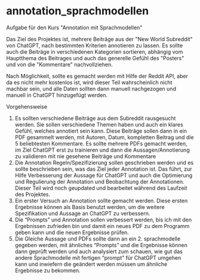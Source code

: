 # annotation_sprachmodellen
Aufgabe für den Kurs "Annotation mit Sprachmodellen"

Das Ziel des Projektes ist, mehrere Beiträge aus der "New World Subreddit" von ChatGPT, nach bestimmten Kriterien annotieren zu lassen. Es sollte auch die Beiträge in verschiedenen Kategorien sortieren, abhängig vom Hauptthema des Beitrages und auch das generelle Gefühl des "Posters" und von die "Kommentare" nachvollziehen.

Nach Möglichkeit, sollte es gemacht werden mit Hilfe der Reddit API, aber da es nicht mehr kostenlos ist, wird dieser Teil wahrscheinlich nicht machbar sein, und alle Daten sollten dann manuell nachgezogen und manuell in ChatGPT hinzugefügt werden.

Vorgehensweise
  1. Es sollten verschiedene Beiträge aus dem Subreddit rausgesucht werden. Sie sollen verschiedene Themen haben und auch ein klares Gefühl, welches annotiert sein kann. Diese Beiträge sollen dann in ein PDF gesammelt werden, mit Autoren, Datum, kompletten Beitrag und die 5 beliebtesten Kommentare. Es sollte mehrere PDFs gemacht werden, im Ziel ChatGPT erst zu trainieren und dann die Aussagen/Annotierung zu validieren mit nie gesehene Beiträge und Kommentare
  2. Die Annotation Regeln/Spezifizierung sollen geschrieben werden und es sollte beschrieben sein, was das Ziel jeder Annotation ist. Das führt, zur Hilfe Verbesserung der Aussage für ChatGPT und auch die Optimierung und Regulierung der Annotation und Beobachtung der Annotationen. Dieser Teil wird noch geupdated und bearbeitet während des Laufzeit des Projektes.
  3. Ein erster Versuch an Annotation sollte gemacht werden. Diese ersten Ergebnisse können als Basis benutzt werden, um die weitere Spezifikation und Aussage an ChatGPT zu verbessern.
  4. Die “Prompts”  und Annotation sollen verbessert werden, bis ich mit den Ergebnissen zufrieden bin und damit ein neues PDF zu dem Programm geben kann und die neuen Ergebnisse prüfen.
  5. Die Gleiche Aussage und PDFs sollte dann an ein 2. sprachmodelle gegeben werden, mit ähnliches “Prompts” und die Ergebnisse können dann geprüft werden und auch analysiert zum schauen, wie gut das andere Sprachmodelle mit fertigen “prompt” für ChatGPT umgehen kann und inwiefern die geändert werden müssen um ähnliche Ergebnisse zu bekommen.

